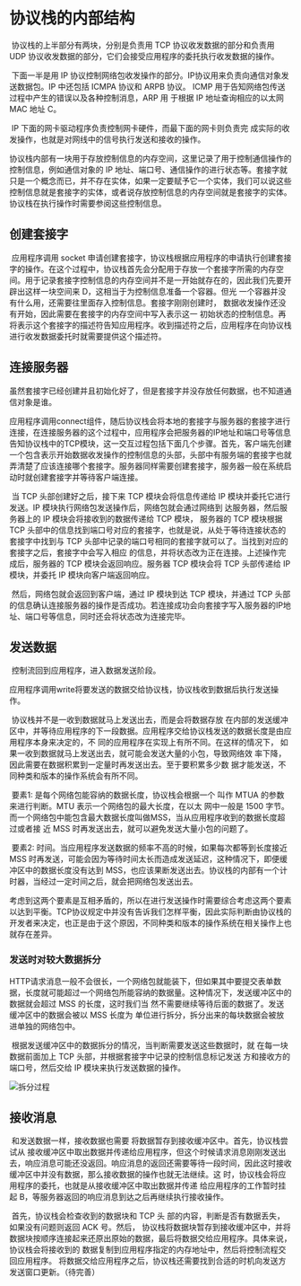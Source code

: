 # 协议栈的内部结构 

​		协议栈的上半部分有两块，分别是负责用 TCP 协议收发数据的部分和负责用 UDP 协议收发数据的部分，它们会接受应用程序的委托执行收发数据的操作。

​		下面一半是用 IP 协议控制网络包收发操作的部分。IP协议用来负责向通信对象发送数据包。IP 中还包括 ICMPA 协议和 ARPB 协议。 ICMP 用于告知网络包传送过程中产生的错误以及各种控制消息，ARP 用 于根据 IP 地址查询相应的以太网 MAC 地址 C。

​		IP 下面的网卡驱动程序负责控制网卡硬件，而最下面的网卡则负责完 成实际的收发操作，也就是对网线中的信号执行发送和接收的操作。

​		协议栈内部有一块用于存放控制信息的内存空间，这里记录了用于控制通信操作的控制信息，例如通信对象的 IP 地址、端口号、通信操作的进行状态等。套接字就只是一个概念而已，并不存在实体，如果一定要赋予它一个实体，我们可以说这些控制信息就是套接字的实体，或者说存放控制信息的内存空间就是套接字的实体。协议栈在执行操作时需要参阅这些控制信息。

## 创建套接字

​		应用程序调用 socket 申请创建套接字，协议栈根据应用程序的申请执行创建套接字的操作。在这个过程中，协议栈首先会分配用于存放一个套接字所需的内存空间。用于记录套接字控制信息的内存空间并不是一开始就存在的，因此我们先要开辟出这样一块空间来 D，这相当于为控制信息准备一个容器。但光 一个容器并没有什么用，还需要往里面存入控制信息。套接字刚刚创建时， 数据收发操作还没有开始，因此需要在套接字的内存空间中写入表示这一 初始状态的控制信息。再将表示这个套接字的描述符告知应用程序。收到描述符之后，应用程序在向协议栈进行收发数据委托时就需要提供这个描述符。

## 连接服务器

​		虽然套接字已经创建并且初始化好了，但是套接字并没存放任何数据，也不知道通信对象是谁。

​		应用程序调用connect组件，随后协议栈会将本地的套接字与服务器的套接字进行连接，在连接服务器的这个过程中，应用程序会把服务器的IP地址和端口号等信息告知协议栈中的TCP模块，这一交互过程包括下面几个步骤。首先，客户端先创建一个包含表示开始数据收发操作的控制信息的头部，头部中有服务端的套接字也就弄清楚了应该连接哪个套接字。服务器同样需要创建套接字，服务器一般在系统启动时就创建套接字并等待客户端连接。

​		当 TCP 头部创建好之后，接下来 TCP 模块会将信息传递给 IP 模块并委托它进行发送。IP 模块执行网络包发送操作后，网络包就会通过网络到 达服务器，然后服务器上的 IP 模块会将接收到的数据传递给 TCP 模块， 服务器的 TCP 模块根据 TCP 头部中的信息找到端口号对应的套接字，也就是说，从处于等待连接状态的套接字中找到与 TCP 头部中记录的端口号相同的套接字就可以了。当找到对应的套接字之后，套接字中会写入相应 的信息，并将状态改为正在连接。上述操作完成后，服务器的 TCP 模块会返回响应。服务器 TCP 模块会将 TCP 头部传递给 IP 模块，并委托 IP 模块向客户端返回响应。

​		然后，网络包就会返回到客户端，通过 IP 模块到达 TCP 模块，并通过 TCP 头部的信息确认连接服务器的操作是否成功。若连接成功会向套接字写入服务器的IP地址、端口号等信息，同时还会将状态改为连接完毕。

## 发送数据

​		控制流回到应用程序，进入数据发送阶段。

​		应用程序调用write将要发送的数据交给协议栈，协议栈收到数据后执行发送操作。

​		协议栈并不是一收到数据就马上发送出去，而是会将数据存放 在内部的发送缓冲区中，并等待应用程序的下一段数据。应用程序交给协议栈发送的数据长度是由应用程序本身来决定的，不 同的应用程序在实现上有所不同。在这样的情况下， 如果一收到数据就马上发送出去，就可能会发送大量的小包，导致网络效 率下降，因此需要在数据积累到一定量时再发送出去。至于要积累多少数 据才能发送，不同种类和版本的操作系统会有所不同。

​		要素1: 是每个网络包能容纳的数据长度，协议栈会根据一个 叫作 MTUA 的参数来进行判断。MTU 表示一个网络包的最大长度，在以太 网中一般是 1500 字节。而一个网络包中能包含最大数据长度叫做MSS，当从应用程序收到的数据长度超过或者接 近 MSS 时再发送出去，就可以避免发送大量小包的问题了。

​		要素2:  时间。当应用程序发送数据的频率不高的时候，如果每次都等到长度接近 MSS 时再发送，可能会因为等待时间太长而造成发送延迟，这种情况下，即便缓冲区中的数据长度没有达到 MSS，也应该果断发送出去。协议栈的内部有一个计时器，当经过一定时间之后，就会把网络包发送出去。

​		考虑到这两个要素是互相矛盾的，所以在进行发送操作时需要综合考虑这两个要素以达到平衡。TCP协议规定中并没有告诉我们怎样平衡，因此实际判断由协议栈的开发者来决定，也正是由于这个原因，不同种类和版本的操作系统在相关操作上也就存在差异。

### 发送时对较大数据拆分

​		HTTP请求消息一般不会很长，一个网络包就能装下，但如果其中要提交表单数据，长度就可能超过一个网络包所能容纳的数据量。这种情况下，发送缓冲区中的数据就会超过 MSS 的长度，这时我们当 然不需要继续等待后面的数据了。发送缓冲区中的数据会被以 MSS 长度为 单位进行拆分，拆分出来的每块数据会被放进单独的网络包中。

​		根据发送缓冲区中的数据拆分的情况，当判断需要发送这些数据时，就 在每一块数据前面加上 TCP 头部，并根据套接字中记录的控制信息标记发送 方和接收方的端口号，然后交给 IP 模块来执行发送数据的操作。

![拆分过程](https://daytime-1303889004.cos.ap-nanjing.myqcloud.com/005.png)

## 接收消息

​		和发送数据一样，接收数据也需要 将数据暂存到接收缓冲区中。首先，协议栈尝试从 接收缓冲区中取出数据并传递给应用程序，但这个时候请求消息刚刚发送出去，响应消息可能还没返回。响应消息的返回还需要等待一段时间，因此这时接收缓冲区中并没有数据，那么接收数据的操作也就无法继续。这 时，协议栈会将应用程序的委托，也就是从接收缓冲区中取出数据并传递 给应用程序的工作暂时挂起 B，等服务器返回的响应消息到达之后再继续执行接收操作。

​		首先，协议栈会检查收到的数据块和 TCP 头 部的内容，判断是否有数据丢失，如果没有问题则返回 ACK 号。然后， 协议栈将数据块暂存到接收缓冲区中，并将数据块按顺序连接起来还原出原始的数据，最后将数据交给应用程序。具体来说，协议栈会将接收到的 数据复制到应用程序指定的内存地址中，然后将控制流程交回应用程序。 将数据交给应用程序之后，协议栈还需要找到合适的时机向发送方发送窗口更新。（待完善）